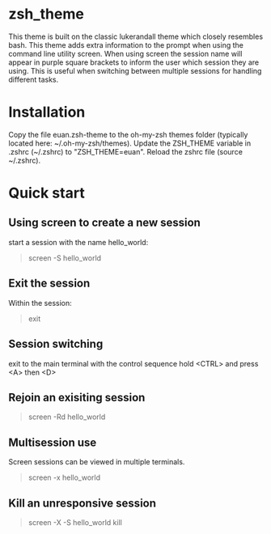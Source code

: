 # zsh_theme
This theme is built on the classic lukerandall theme which closely resembles bash.  This theme adds extra information to the prompt when using the command line utility screen.  When using screen the session name will appear in purple square brackets to inform the user which session they are using.  This is useful when switching between multiple sessions for handling different tasks.

# Installation
Copy the file euan.zsh-theme to the oh-my-zsh themes folder (typically located here: \~/.oh-my-zsh/themes).  Update the ZSH_THEME variable in .zshrc (\~/.zshrc) to "ZSH_THEME=euan".  Reload the zshrc file (source ~/.zshrc). 

# Quick start
## Using screen to create a new session
start a session with the name hello_world:
> screen -S hello_world
## Exit the session
Within the session:
> exit
## Session switching
exit to the main terminal with the control sequence hold \<CTRL\> and press \<A\> then \<D\>
## Rejoin an exisiting session
> screen -Rd hello_world
## Multisession use
Screen sessions can be viewed in multiple terminals.
> screen -x hello_world
## Kill an unresponsive session
> screen -X -S hello_world kill
